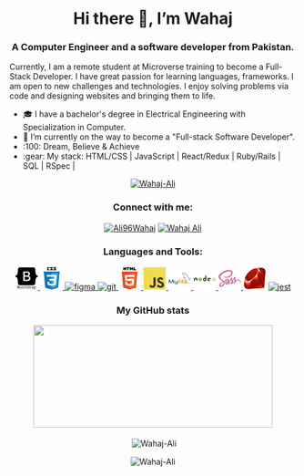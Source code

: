 <h1 align="center">Hi there 👋, I’m Wahaj</h1>
<h3 align="center">A Computer Engineer and a software developer from Pakistan.</h3>

<p>Currently, I am a remote student at Microverse training to become a Full-Stack Developer. I have great passion for learning languages, frameworks. I am open to new challenges and technologies. I enjoy solving problems via code and designing websites and bringing them to life.</p>
<ul>
  <li>🎓 I have a bachelor's degree in Electrical Engineering with Specialization in Computer.</li>
  <li>🏃 I’m currently on the way to become a "Full-stack Software Developer".</li>
  <li> :100: Dream, Believe & Achieve</li>
  <li>:gear: My stack: HTML/CSS | JavaScript | React/Redux | Ruby/Rails | SQL | RSpec |<//li>
 </ul>
 
 <p align="center"> <a href="https://github.com/ryo-ma/github-profile-trophy"><img src="https://github-profile-trophy.vercel.app/?username=Wahaj-Ali" alt="Wahaj-Ali" /></a> </p>
 
 <h3 align="center">Connect with me:</h3>
<p align="center">
<a href="https://twitter.com/Ali96Wahaj" target="_blank"><img align="center" src="https://raw.githubusercontent.com/rahuldkjain/github-profile-readme-generator/master/src/images/icons/Social/twitter.svg" alt="Ali96Wahaj" height="30" width="40" /></a>
<a href="https://www.linkedin.com/in/wahaj-ali96/" target="blank"><img align="center" src="https://raw.githubusercontent.com/rahuldkjain/github-profile-readme-generator/master/src/images/icons/Social/linked-in-alt.svg" alt="Wahaj Ali" height="30" width="40" /></a>
</p>

<h3 align="center">Languages and Tools:</h3>
<p align="center">  <a href="https://getbootstrap.com" target="_blank" rel="noreferrer"> <img src="https://raw.githubusercontent.com/devicons/devicon/master/icons/bootstrap/bootstrap-plain-wordmark.svg" alt="bootstrap" width="40" height="40"/> </a> <a href="https://www.w3schools.com/css/" target="_blank" rel="noreferrer"> <img src="https://raw.githubusercontent.com/devicons/devicon/master/icons/css3/css3-original-wordmark.svg" alt="css3" width="40" height="40"/> </a> <a href="https://www.figma.com/" target="_blank" rel="noreferrer"> <img src="https://www.vectorlogo.zone/logos/figma/figma-icon.svg" alt="figma" width="40" height="40"/> </a> <a href="https://git-scm.com/" target="_blank" rel="noreferrer"> <img src="https://www.vectorlogo.zone/logos/git-scm/git-scm-icon.svg" alt="git" width="40" height="40"/> </a> <a href="https://www.w3.org/html/" target="_blank" rel="noreferrer"> <img src="https://raw.githubusercontent.com/devicons/devicon/master/icons/html5/html5-original-wordmark.svg" alt="html5" width="40" height="40"/> </a> <a href="https://developer.mozilla.org/en-US/docs/Web/JavaScript" target="_blank" rel="noreferrer"> <img src="https://raw.githubusercontent.com/devicons/devicon/master/icons/javascript/javascript-original.svg" alt="javascript" width="40" height="40"/> </a> <a href="https://www.mysql.com/" target="_blank" rel="noreferrer"> <img src="https://raw.githubusercontent.com/devicons/devicon/master/icons/mysql/mysql-original-wordmark.svg" alt="mysql" width="40" height="40"/> </a> <a href="https://nodejs.org" target="_blank" rel="noreferrer"> <img src="https://raw.githubusercontent.com/devicons/devicon/master/icons/nodejs/nodejs-original-wordmark.svg" alt="nodejs" width="40" height="40"/> </a> <a href="https://sass-lang.com" target="_blank" rel="noreferrer"> <img src="https://raw.githubusercontent.com/devicons/devicon/master/icons/sass/sass-original.svg" alt="sass" width="40" height="40"/> </a> <a href="https://www.ruby-lang.org/en/" target="_blank" rel="noreferrer"><img src="https://raw.githubusercontent.com/devicons/devicon/master/icons/ruby/ruby-original.svg" alt="ruby" width="40" height="40"/></a> <a href="https://jestjs.io" target="_blank" rel="noreferrer"><img src="https://www.vectorlogo.zone/logos/jestjsio/jestjsio-icon.svg" alt="jest" width="40" height="40"/></a> </p>


 <h3 align="center">My GitHub stats</h3>

<!-- <div align="center">
<img src="https://github-readme-stats.vercel.app/api?&hide_rank=true&show_icons=true&include_all_commits=false&count_private=true&disable_animations=false&theme=dark&locale=en&hide_border=true&custom_title=Github&nbsp;Stats&username=Wahaj-Ali&safdsaf=adsfsaf" height="180" alt="Wahaj-Ali" />
</div> -->
<div align="center">
  <p><img height="180" width="420" src="https://github-readme-stats.vercel.app/api/top-langs/?username=wahaj-ali&show_icons=true&layout=compact"/></p>
</div>

<div align="center">
<p>&nbsp;<img align="center" src="https://github-readme-stats.vercel.app/api?username=Wahaj-Ali&safdsaf=adsfsaf" height="180" alt="Wahaj-Ali" /></p>
</div>

<div align="center">
<p><img align="center" src="https://github-readme-streak-stats.herokuapp.com/?user=Wahaj-Ali&" alt="Wahaj-Ali" /></p>
</div>

<!---
Wahaj-Ali/Wahaj-Ali is a ✨ special ✨ repository because its `README.md` (this file) appears on your GitHub profile.
You can click the Preview link to take a look at your changes.
--->
